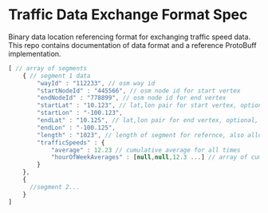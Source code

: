 # Traffic Data Exchange Format Spec

Binary data location referencing format for exchanging traffic speed data. This repo contains documentation of data format and a reference ProtoBuff implementation.

```javascript
[ // array of segments
    { // segment 1 data
        "wayId" : "112233", // osm way id
        "startNodeId" : "445566", // osm node id for start vertex
        "endNodeId" : "778899", // osm node id for end vertex
        "startLat" : "10.123", // lat,lon pair for start vertex, optional, allows matching when node references change
        "startLon" : "-100.123",
        "endLat" : "10.125", // lat,lon pair for end vertex, optional, allows matching when node references change
        "endLon" : "-100.125",
        "length" : "1023", // length of segment for refernce, also allows comparison as OSM changes
        "trafficSpeeds" : {
            "average" : 12.23 // cumulative average for all times
            "hourOfWeekAverages" : [null,null,12.3 ...] // array of cumulative average by hour of week (Monday Midnight GMT is "hour zero". Nulls represent times with insufficent coverage, fall back to average)
        }
    },
    {
      //segment 2...
    }
]
```
